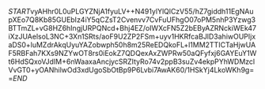$START$vyAHhr0L0uPLGYZNjA1fyuLV++N491ylYlQlCzV55/hZ7giddh11EgNAupXEo7Q8Kb85GUEbIz4iY5qCZsT2Cvenvv7CvFuUFhgO07oPM5nhP3Yzwg3BTTmZL+vG8HZ6hIngjURPQNcd+Bhj4EZ/oIWXcFN5Z2bEByAZRNckiWEk47iXzJUAelsoL3NC+3Xn1SRts/aoF9U2ZP2FSm+uyv1HKRfcaBJlD3ahiwOUPIjxaDS0+luMZdrAkqUyuYAZobwph50h8m25ReEDQkoFL+l1MM2TTICTaHjwUAF5RBFah7KXs9NZYwOT8rs0iEokZ7QDQexAxZWPRw50aQFyfxj6GAYEuY1Wt6HdSQxoVJdIM+6nWaaxaAncjycSRZItyRo74v2ppB3suZv4ekpPYhWDMzclVvGT0+yOANhilwOd3xdUgoSbOtBp9P6Lvbi7AwAK60/1HSkYj4LkoWKh9g==$END$